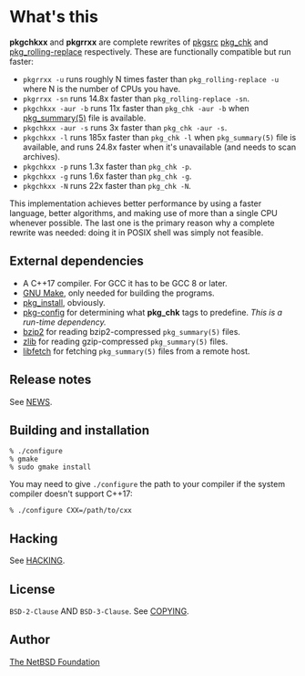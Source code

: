 # What's this

**pkgchkxx** and **pkgrrxx** are complete rewrites of
[pkgsrc](https://www.pkgsrc.org/)
[pkg_chk](https://pkgsrc.se/pkgtools/pkg_chk) and
[pkg_rolling-replace](https://pkgsrc.se/pkgtools/pkg_rolling-replace)
respectively. These are functionally compatible but run faster:

* `pkgrrxx -u` runs roughly N times faster than `pkg_rolling-replace -u`
  where N is the number of CPUs you have.
* `pkgrrxx -sn` runs 14.8x faster than `pkg_rolling-replace -sn`.
* `pkgchkxx -aur -b` runs 11x faster than `pkg_chk -aur -b` when
  [pkg_summary(5)](https://man.netbsd.org/pkg_summary.5) file is available.
* `pkgchkxx -aur -s` runs 3x faster than `pkg_chk -aur -s`.
* `pkgchkxx -l` runs 185x faster than `pkg_chk -l` when
  `pkg_summary(5)` file is available, and runs 24.8x faster when it's
  unavailable (and needs to scan archives).
* `pkgchkxx -p` runs 1.3x faster than `pkg_chk -p`.
* `pkgchkxx -g` runs 1.6x faster than `pkg_chk -g`.
* `pkgchkxx -N` runs 22x faster than `pkg_chk -N`.

This implementation achieves better performance by using a faster language,
better algorithms, and making use of more than a single CPU whenever
possible. The last one is the primary reason why a complete rewrite was
needed: doing it in POSIX shell was simply not feasible.


## External dependencies

* A C++17 compiler. For GCC it has to be GCC 8 or later.
* [GNU Make](https://www.gnu.org/software/make/make.html), only needed for
  building the programs.
* [pkg_install](https://pkgsrc.se/pkgtools/pkg_install), obviously.
* [pkg-config](https://pkgconfig.freedesktop.org/) for determining what
  **pkg_chk** tags to predefine. *This is a run-time dependency.*
* [bzip2](https://sourceware.org/bzip2/) for reading bzip2-compressed
  `pkg_summary(5)` files.
* [zlib](https://www.zlib.net/) for reading gzip-compressed
  `pkg_summary(5)` files.
* [libfetch](https://pkgsrc.se/net/libfetch) for fetching
  `pkg_summary(5)` files from a remote host.


## Release notes

See [NEWS](./NEWS.md).


## Building and installation

```
% ./configure
% gmake
% sudo gmake install
```

You may need to give `./configure` the path to your compiler if the
system compiler doesn't support C++17:

```
% ./configure CXX=/path/to/cxx
```


## Hacking

See [HACKING](./HACKING.md).


## License

`BSD-2-Clause` AND `BSD-3-Clause`. See [COPYING](./COPYING).


## Author

[The NetBSD Foundation](http://www.netbsd.org/foundation/)
